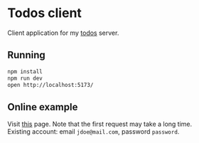 # Todos client

Client application for my [todos](https://github.com/mstranger/todos-api) server.

## Running

```bash
npm install
npm run dev
open http://localhost:5173/
```

## Online example

Visit [this](https://todos-2tf6.onrender.com) page. Note that the first request may take a long time.  
Existing account: email `jdoe@mail.com`, password `password`.
